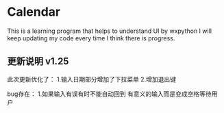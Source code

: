 # Calendar
This is a learning program that helps to understand UI by wxpython
I will keep updating my code every time I think there is progress.





## 更新说明 v1.25

此次更新优化了：
1.输入日期部分增加了下拉菜单
2.增加退出键

bug存在：
1.如果输入有误有时不能自动回到
有意义的输入而是变成空格等待用户